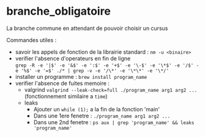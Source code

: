 # branche\_obligatoire
La branche commune en attendant de pouvoir choisir un cursus

Commandes utiles :
- savoir les appels de fonction de la librairie standard : `nm -u <binaire>`
- verifier l'absence d'operateurs en fin de ligne  
	`grep -R -e '|$' -e '&$' -e ':$' -e '+$' -e '\-$' -e '\*$' -e '/$' -e '%$' -e '=$' ./* | grep -v -e '/\*' -e '\*\*' -e '\*/'`
- installer un programme : `brew install program_name`
- verifier l'absence de fuites memoire :
	- valgrind `valgrind --leak-check=full ./program_name arg1 arg2 ...` (fonctionnement similaire a `time`)
	- leaks
		- Ajouter un `while (1);` a la fin de la fonction 'main'
		- Dans une 1ere fenetre : `./program_name arg1 arg2 ...`
		- Dans une 2nd fenetre : `ps aux | grep 'program_name' && leaks 'program_name'`

